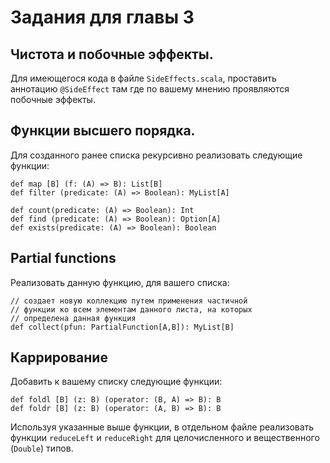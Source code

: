 Задания для главы 3
===================

## Чистота и побочные эффекты.
Для имеющегося кода в файле `SideEffects.scala`, проставить аннотацию
`@SideEffect` там где по вашему мнению проявляются побочные эффекты.

## Функции высшего порядка.
Для созданного ранее списка рекурсивно реализовать следующие функции:

    def map [B] (f: (A) => B): List[B]
    def filter (predicate: (A) => Boolean): MyList[A]

    def count(predicate: (A) => Boolean): Int
    def find (predicate: (A) => Boolean): Option[A]
    def exists(predicate: (A) => Boolean): Boolean


## Partial functions
Реализовать данную функцию, для вашего списка:

    // создает новую коллекцию путем применения частичной
    // функции ко всем элементам данного листа, на которых
    // определена данная функция
    def collect(pfun: PartialFunction[A,B]): MyList[B]


## Каррирование
Добавить к вашему списку следующие функции:

    def foldl [B] (z: B) (operator: (B, A) => B): B
    def foldr [B] (z: B) (operator: (A, B) => B): B

Используя указанные выше функции, в отдельном файле реализовать
функции `reduceLeft` и `reduceRight` для целочисленного и вещественного
(`Double`) типов.

